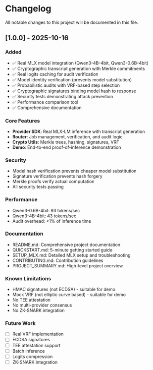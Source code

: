 # Changelog

All notable changes to this project will be documented in this file.

## [1.0.0] - 2025-10-16

### Added
- ✅ Real MLX model integration (Qwen3-4B-4bit, Qwen3-0.6B-4bit)
- ✅ Cryptographic transcript generation with Merkle commitments
- ✅ Real logits caching for audit verification
- ✅ Model identity verification (prevents model substitution)
- ✅ Probabilistic audits with VRF-based step selection
- ✅ Cryptographic signatures binding model hash to response
- ✅ Security tests demonstrating attack prevention
- ✅ Performance comparison tool
- ✅ Comprehensive documentation

### Core Features
- **Provider SDK**: Real MLX-LM inference with transcript generation
- **Router**: Job management, verification, and audit logic
- **Crypto Utils**: Merkle trees, hashing, signatures, VRF
- **Demo**: End-to-end proof-of-inference demonstration

### Security
- Model hash verification prevents cheaper model substitution
- Signature verification prevents hash forgery
- Merkle proofs verify actual computation
- All security tests passing

### Performance
- Qwen3-0.6B-4bit: 93 tokens/sec
- Qwen3-4B-4bit: 43 tokens/sec
- Audit overhead: <1% of inference time

### Documentation
- README.md: Comprehensive project documentation
- QUICKSTART.md: 5-minute getting started guide
- SETUP_MLX.md: Detailed MLX setup and troubleshooting
- CONTRIBUTING.md: Contribution guidelines
- PROJECT_SUMMARY.md: High-level project overview

### Known Limitations
- HMAC signatures (not ECDSA) - suitable for demo
- Mock VRF (not elliptic curve based) - suitable for demo
- No TEE attestation
- No multi-provider consensus
- No ZK-SNARK integration

### Future Work
- [ ] Real VRF implementation
- [ ] ECDSA signatures
- [ ] TEE attestation support
- [ ] Batch inference
- [ ] Logits compression
- [ ] ZK-SNARK integration
